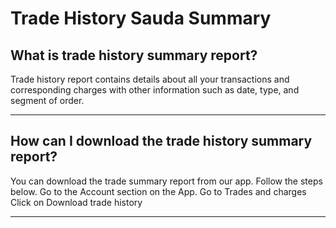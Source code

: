 # Trade History Sauda Summary

## What is trade history summary report?

Trade history report contains details about all your transactions and corresponding charges with other information such as date, type, and segment of order.

---

## How can I download the trade history summary report?

You can download the trade summary report from our app. Follow the steps below.
Go to the Account section on the App.
Go to Trades and charges
Click on Download trade history

---

